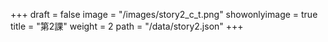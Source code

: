 +++
draft = false 
image = "/images/story2_c_t.png" 
showonlyimage = true 
title = "第2課" 
weight = 2 
path = "/data/story2.json" 
+++
